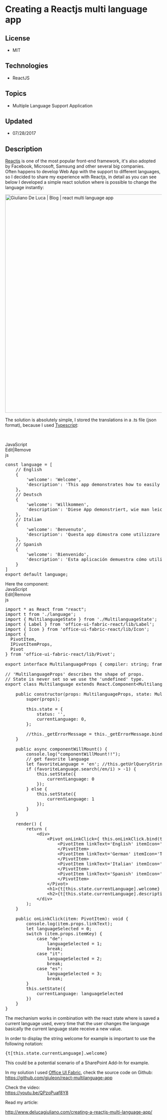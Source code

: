 # Creating a Reactjs multi language app
## License
- MIT
## Technologies
- ReactJS
## Topics
- Multiple Language Support Application
## Updated
- 07/28/2017
## Description

<p><a rel="noopener" href="https://facebook.github.io/react/" target="_blank">Reactjs</a> is one of the most popular front-end framework, it's also adopted by Facebook, Microsoft, Samsung and other several big companies.
<br>
Often happens to develop Web App with the support to different languages, so I decided to share my experience with Reactjs, in detail as you can see below I developed a simple react solution where is possible to change the language instantly:</p>
<p><img class="alignnone size-full x_wp-image-433" src="-preview.gif" alt="Giuliano De Luca | Blog | react multi language app" width="700px"></p>
<p>The solution is absolutely simple, I stored the translations in a .ts file (json format), because I used
<a rel="noopener" href="https://www.typescriptlang.org/" target="_blank">Typescript</a>:</p>
<p>&nbsp;</p>
<div class="scriptcode">
<div class="pluginEditHolder" pluginCommand="mceScriptCode">
<div class="title"><span>JavaScript</span></div>
<div class="pluginLinkHolder"><span class="pluginEditHolderLink">Edit</span>|<span class="pluginRemoveHolderLink">Remove</span></div>
<span class="hidden">js</span>

<div class="preview">
<pre class="js"><span class="js__statement">const</span>&nbsp;language&nbsp;=&nbsp;[&nbsp;
&nbsp;&nbsp;&nbsp;&nbsp;<span class="js__sl_comment">//&nbsp;English</span>&nbsp;
&nbsp;&nbsp;&nbsp;&nbsp;<span class="js__brace">{</span>&nbsp;
&nbsp;&nbsp;&nbsp;&nbsp;&nbsp;&nbsp;&nbsp;&nbsp;<span class="js__string">'welcome'</span>:&nbsp;<span class="js__string">'Welcome'</span>,&nbsp;
&nbsp;&nbsp;&nbsp;&nbsp;&nbsp;&nbsp;&nbsp;&nbsp;<span class="js__string">'description'</span>:&nbsp;<span class="js__string">'This&nbsp;app&nbsp;demonstrates&nbsp;how&nbsp;to&nbsp;easily&nbsp;use&nbsp;a&nbsp;multilanguage&nbsp;mechanism&nbsp;with&nbsp;Office&nbsp;UI&nbsp;Fabric'</span>,&nbsp;
&nbsp;&nbsp;&nbsp;&nbsp;<span class="js__brace">}</span>,&nbsp;
&nbsp;&nbsp;&nbsp;&nbsp;<span class="js__sl_comment">//&nbsp;Deutsch</span>&nbsp;
&nbsp;&nbsp;&nbsp;&nbsp;<span class="js__brace">{</span>&nbsp;
&nbsp;&nbsp;&nbsp;&nbsp;&nbsp;&nbsp;&nbsp;&nbsp;<span class="js__string">'welcome'</span>:&nbsp;<span class="js__string">'Willkommen'</span>,&nbsp;
&nbsp;&nbsp;&nbsp;&nbsp;&nbsp;&nbsp;&nbsp;&nbsp;<span class="js__string">'description'</span>:&nbsp;<span class="js__string">'Diese&nbsp;App&nbsp;demonstriert,&nbsp;wie&nbsp;man&nbsp;leicht&nbsp;einen&nbsp;mehrsprachigen&nbsp;Mechanismus&nbsp;mit&nbsp;Office&nbsp;UI&nbsp;Fabric&nbsp;verwendet'</span>,&nbsp;
&nbsp;&nbsp;&nbsp;&nbsp;<span class="js__brace">}</span>,&nbsp;
&nbsp;&nbsp;&nbsp;&nbsp;<span class="js__sl_comment">//&nbsp;Italian</span>&nbsp;
&nbsp;&nbsp;&nbsp;&nbsp;<span class="js__brace">{</span>&nbsp;
&nbsp;&nbsp;&nbsp;&nbsp;&nbsp;&nbsp;&nbsp;&nbsp;<span class="js__string">'welcome'</span>:&nbsp;<span class="js__string">'Benvenuto'</span>,&nbsp;
&nbsp;&nbsp;&nbsp;&nbsp;&nbsp;&nbsp;&nbsp;&nbsp;<span class="js__string">'description'</span>:&nbsp;<span class="js__string">'Questa&nbsp;app&nbsp;dimostra&nbsp;come&nbsp;utilizzare&nbsp;facilmente&nbsp;un&nbsp;meccanismo&nbsp;multilingue&nbsp;con&nbsp;Office&nbsp;UI&nbsp;Fabric'</span>,&nbsp;
&nbsp;&nbsp;&nbsp;&nbsp;<span class="js__brace">}</span>,&nbsp;
&nbsp;&nbsp;&nbsp;&nbsp;<span class="js__sl_comment">//&nbsp;Spanish</span>&nbsp;
&nbsp;&nbsp;&nbsp;&nbsp;<span class="js__brace">{</span>&nbsp;
&nbsp;&nbsp;&nbsp;&nbsp;&nbsp;&nbsp;&nbsp;&nbsp;<span class="js__string">'welcome'</span>:&nbsp;<span class="js__string">'Bienvenido'</span>,&nbsp;
&nbsp;&nbsp;&nbsp;&nbsp;&nbsp;&nbsp;&nbsp;&nbsp;<span class="js__string">'description'</span>:&nbsp;<span class="js__string">'Esta&nbsp;aplicaci&oacute;n&nbsp;demuestra&nbsp;c&oacute;mo&nbsp;utilizar&nbsp;f&aacute;cilmente&nbsp;un&nbsp;mecanismo&nbsp;multilenguaje&nbsp;con&nbsp;Office&nbsp;UI&nbsp;Fabric'</span>,&nbsp;
&nbsp;&nbsp;&nbsp;&nbsp;<span class="js__brace">}</span>&nbsp;
]&nbsp;
export&nbsp;<span class="js__statement">default</span>&nbsp;language;</pre>
</div>
</div>
</div>
<div class="endscriptcode">Here the component:</div>
<div class="endscriptcode">
<div class="scriptcode">
<div class="pluginEditHolder" pluginCommand="mceScriptCode">
<div class="title"><span>JavaScript</span></div>
<div class="pluginLinkHolder"><span class="pluginEditHolderLink">Edit</span>|<span class="pluginRemoveHolderLink">Remove</span></div>
<span class="hidden">js</span>

<div class="preview">
<pre class="js">import&nbsp;*&nbsp;as&nbsp;React&nbsp;from&nbsp;<span class="js__string">&quot;react&quot;</span>;&nbsp;
import&nbsp;t&nbsp;from&nbsp;<span class="js__string">'./language'</span>;&nbsp;
import&nbsp;<span class="js__brace">{</span>&nbsp;MultilanguageState&nbsp;<span class="js__brace">}</span>&nbsp;from&nbsp;<span class="js__string">'./MultilanguageState'</span>;&nbsp;
import&nbsp;<span class="js__brace">{</span>&nbsp;Label&nbsp;<span class="js__brace">}</span>&nbsp;from&nbsp;<span class="js__string">'office-ui-fabric-react/lib/Label'</span>;&nbsp;
import&nbsp;<span class="js__brace">{</span>&nbsp;Icon&nbsp;<span class="js__brace">}</span>&nbsp;from&nbsp;<span class="js__string">'office-ui-fabric-react/lib/Icon'</span>;&nbsp;
import&nbsp;<span class="js__brace">{</span>&nbsp;
&nbsp;&nbsp;PivotItem,&nbsp;
&nbsp;&nbsp;IPivotItemProps,&nbsp;
&nbsp;&nbsp;Pivot&nbsp;
<span class="js__brace">}</span>&nbsp;from&nbsp;<span class="js__string">'office-ui-fabric-react/lib/Pivot'</span>;&nbsp;
&nbsp;
export&nbsp;interface&nbsp;MultilanguageProps&nbsp;<span class="js__brace">{</span>&nbsp;compiler:&nbsp;string;&nbsp;framework:&nbsp;string;&nbsp;<span class="js__brace">}</span>&nbsp;
&nbsp;
<span class="js__sl_comment">//&nbsp;'MultilanguageProps'&nbsp;describes&nbsp;the&nbsp;shape&nbsp;of&nbsp;props.</span>&nbsp;
<span class="js__sl_comment">//&nbsp;State&nbsp;is&nbsp;never&nbsp;set&nbsp;so&nbsp;we&nbsp;use&nbsp;the&nbsp;'undefined'&nbsp;type.</span>&nbsp;
export&nbsp;class&nbsp;Multilanguage&nbsp;extends&nbsp;React.Component&lt;MultilanguageProps,&nbsp;MultilanguageState&gt;&nbsp;<span class="js__brace">{</span>&nbsp;
&nbsp;
&nbsp;&nbsp;&nbsp;&nbsp;public&nbsp;constructor(props:&nbsp;MultilanguageProps,&nbsp;state:&nbsp;MultilanguageState)&nbsp;<span class="js__brace">{</span>&nbsp;
&nbsp;&nbsp;&nbsp;&nbsp;&nbsp;&nbsp;&nbsp;&nbsp;super(props);&nbsp;
&nbsp;
&nbsp;&nbsp;&nbsp;&nbsp;&nbsp;&nbsp;&nbsp;&nbsp;<span class="js__operator">this</span>.state&nbsp;=&nbsp;<span class="js__brace">{</span>&nbsp;
&nbsp;&nbsp;&nbsp;&nbsp;&nbsp;&nbsp;&nbsp;&nbsp;&nbsp;&nbsp;&nbsp;&nbsp;status:&nbsp;<span class="js__string">''</span>,&nbsp;
&nbsp;&nbsp;&nbsp;&nbsp;&nbsp;&nbsp;&nbsp;&nbsp;&nbsp;&nbsp;&nbsp;&nbsp;currentLanguage:&nbsp;<span class="js__num">0</span>,&nbsp;
&nbsp;&nbsp;&nbsp;&nbsp;&nbsp;&nbsp;&nbsp;&nbsp;<span class="js__brace">}</span>;&nbsp;
&nbsp;
&nbsp;&nbsp;&nbsp;&nbsp;&nbsp;&nbsp;&nbsp;&nbsp;<span class="js__sl_comment">//this._getErrorMessage&nbsp;=&nbsp;this._getErrorMessage.bind(this);</span>&nbsp;
&nbsp;&nbsp;&nbsp;&nbsp;<span class="js__brace">}</span>&nbsp;
&nbsp;
&nbsp;&nbsp;&nbsp;&nbsp;public&nbsp;async&nbsp;componentWillMount()&nbsp;<span class="js__brace">{</span>&nbsp;
&nbsp;&nbsp;&nbsp;&nbsp;&nbsp;&nbsp;&nbsp;&nbsp;console.log(<span class="js__string">&quot;componentWillMount!!&quot;</span>);&nbsp;
&nbsp;&nbsp;&nbsp;&nbsp;&nbsp;&nbsp;&nbsp;&nbsp;<span class="js__sl_comment">//&nbsp;get&nbsp;favorite&nbsp;language</span>&nbsp;
&nbsp;&nbsp;&nbsp;&nbsp;&nbsp;&nbsp;&nbsp;&nbsp;let&nbsp;favoriteLanguage&nbsp;=&nbsp;<span class="js__string">'en'</span>;&nbsp;<span class="js__sl_comment">//this.getUrlQueryString('SPLanguage');</span>&nbsp;
&nbsp;&nbsp;&nbsp;&nbsp;&nbsp;&nbsp;&nbsp;&nbsp;<span class="js__statement">if</span>&nbsp;(favoriteLanguage.search(<span class="js__reg_exp">/en/i</span>)&nbsp;&gt;&nbsp;-<span class="js__num">1</span>)&nbsp;<span class="js__brace">{</span>&nbsp;
&nbsp;&nbsp;&nbsp;&nbsp;&nbsp;&nbsp;&nbsp;&nbsp;&nbsp;&nbsp;&nbsp;&nbsp;<span class="js__operator">this</span>.setState(<span class="js__brace">{</span>&nbsp;
&nbsp;&nbsp;&nbsp;&nbsp;&nbsp;&nbsp;&nbsp;&nbsp;&nbsp;&nbsp;&nbsp;&nbsp;&nbsp;&nbsp;&nbsp;&nbsp;currentLanguage:&nbsp;<span class="js__num">0</span>&nbsp;
&nbsp;&nbsp;&nbsp;&nbsp;&nbsp;&nbsp;&nbsp;&nbsp;&nbsp;&nbsp;&nbsp;&nbsp;<span class="js__brace">}</span>);&nbsp;
&nbsp;&nbsp;&nbsp;&nbsp;&nbsp;&nbsp;&nbsp;&nbsp;<span class="js__brace">}</span>&nbsp;<span class="js__statement">else</span>&nbsp;<span class="js__brace">{</span>&nbsp;
&nbsp;&nbsp;&nbsp;&nbsp;&nbsp;&nbsp;&nbsp;&nbsp;&nbsp;&nbsp;&nbsp;&nbsp;<span class="js__operator">this</span>.setState(<span class="js__brace">{</span>&nbsp;
&nbsp;&nbsp;&nbsp;&nbsp;&nbsp;&nbsp;&nbsp;&nbsp;&nbsp;&nbsp;&nbsp;&nbsp;&nbsp;&nbsp;&nbsp;&nbsp;currentLanguage:&nbsp;<span class="js__num">1</span>&nbsp;
&nbsp;&nbsp;&nbsp;&nbsp;&nbsp;&nbsp;&nbsp;&nbsp;&nbsp;&nbsp;&nbsp;&nbsp;<span class="js__brace">}</span>);&nbsp;
&nbsp;&nbsp;&nbsp;&nbsp;&nbsp;&nbsp;&nbsp;&nbsp;<span class="js__brace">}</span>&nbsp;
&nbsp;&nbsp;&nbsp;&nbsp;<span class="js__brace">}</span>&nbsp;
&nbsp;
&nbsp;&nbsp;&nbsp;&nbsp;render()&nbsp;<span class="js__brace">{</span>&nbsp;
&nbsp;&nbsp;&nbsp;&nbsp;&nbsp;&nbsp;&nbsp;&nbsp;<span class="js__statement">return</span>&nbsp;(&nbsp;
&nbsp;&nbsp;&nbsp;&nbsp;&nbsp;&nbsp;&nbsp;&nbsp;&nbsp;&nbsp;&nbsp;&nbsp;&lt;div&gt;&nbsp;
&nbsp;&nbsp;&nbsp;&nbsp;&nbsp;&nbsp;&nbsp;&nbsp;&nbsp;&nbsp;&nbsp;&nbsp;&nbsp;&nbsp;&nbsp;&nbsp;&lt;Pivot&nbsp;onLinkClick=<span class="js__brace">{</span>&nbsp;<span class="js__operator">this</span>.onLinkClick.bind(<span class="js__operator">this</span>)&nbsp;<span class="js__brace">}</span>&gt;&nbsp;
&nbsp;&nbsp;&nbsp;&nbsp;&nbsp;&nbsp;&nbsp;&nbsp;&nbsp;&nbsp;&nbsp;&nbsp;&nbsp;&nbsp;&nbsp;&nbsp;&nbsp;&nbsp;&nbsp;&nbsp;&lt;PivotItem&nbsp;linkText=<span class="js__string">'English'</span>&nbsp;itemIcon=<span class="js__string">'TextBox'</span>&nbsp;itemKey=<span class="js__string">'en'</span>&gt;&nbsp;
&nbsp;&nbsp;&nbsp;&nbsp;&nbsp;&nbsp;&nbsp;&nbsp;&nbsp;&nbsp;&nbsp;&nbsp;&nbsp;&nbsp;&nbsp;&nbsp;&nbsp;&nbsp;&nbsp;&nbsp;&lt;/PivotItem&gt;&nbsp;
&nbsp;&nbsp;&nbsp;&nbsp;&nbsp;&nbsp;&nbsp;&nbsp;&nbsp;&nbsp;&nbsp;&nbsp;&nbsp;&nbsp;&nbsp;&nbsp;&nbsp;&nbsp;&nbsp;&nbsp;&lt;PivotItem&nbsp;linkText=<span class="js__string">'German'</span>&nbsp;itemIcon=<span class="js__string">'TextBox'</span>&nbsp;itemKey=<span class="js__string">'de'</span>&gt;&nbsp;
&nbsp;&nbsp;&nbsp;&nbsp;&nbsp;&nbsp;&nbsp;&nbsp;&nbsp;&nbsp;&nbsp;&nbsp;&nbsp;&nbsp;&nbsp;&nbsp;&nbsp;&nbsp;&nbsp;&nbsp;&lt;/PivotItem&gt;&nbsp;
&nbsp;&nbsp;&nbsp;&nbsp;&nbsp;&nbsp;&nbsp;&nbsp;&nbsp;&nbsp;&nbsp;&nbsp;&nbsp;&nbsp;&nbsp;&nbsp;&nbsp;&nbsp;&nbsp;&nbsp;&lt;PivotItem&nbsp;linkText=<span class="js__string">'Italian'</span>&nbsp;itemIcon=<span class="js__string">'TextBox'</span>&nbsp;itemKey=<span class="js__string">'it'</span>&gt;&nbsp;
&nbsp;&nbsp;&nbsp;&nbsp;&nbsp;&nbsp;&nbsp;&nbsp;&nbsp;&nbsp;&nbsp;&nbsp;&nbsp;&nbsp;&nbsp;&nbsp;&nbsp;&nbsp;&nbsp;&nbsp;&lt;/PivotItem&gt;&nbsp;
&nbsp;&nbsp;&nbsp;&nbsp;&nbsp;&nbsp;&nbsp;&nbsp;&nbsp;&nbsp;&nbsp;&nbsp;&nbsp;&nbsp;&nbsp;&nbsp;&nbsp;&nbsp;&nbsp;&nbsp;&lt;PivotItem&nbsp;linkText=<span class="js__string">'Spanish'</span>&nbsp;itemIcon=<span class="js__string">'TextBox'</span>&nbsp;itemKey=<span class="js__string">'es'</span>&gt;&nbsp;
&nbsp;&nbsp;&nbsp;&nbsp;&nbsp;&nbsp;&nbsp;&nbsp;&nbsp;&nbsp;&nbsp;&nbsp;&nbsp;&nbsp;&nbsp;&nbsp;&nbsp;&nbsp;&nbsp;&nbsp;&lt;/PivotItem&gt;&nbsp;
&nbsp;&nbsp;&nbsp;&nbsp;&nbsp;&nbsp;&nbsp;&nbsp;&nbsp;&nbsp;&nbsp;&nbsp;&nbsp;&nbsp;&nbsp;&nbsp;&lt;/Pivot&gt;&nbsp;&nbsp;
&nbsp;&nbsp;&nbsp;&nbsp;&nbsp;&nbsp;&nbsp;&nbsp;&nbsp;&nbsp;&nbsp;&nbsp;&nbsp;&nbsp;&nbsp;&nbsp;&lt;h1&gt;<span class="js__brace">{</span>t[<span class="js__operator">this</span>.state.currentLanguage].welcome<span class="js__brace">}</span>&nbsp;<span class="js__brace">{</span><span class="js__operator">this</span>.props.compiler<span class="js__brace">}</span>&nbsp;<span class="js__brace">{</span><span class="js__operator">this</span>.props.framework<span class="js__brace">}</span>&nbsp;App!&lt;/h1&gt;&nbsp;
&nbsp;&nbsp;&nbsp;&nbsp;&nbsp;&nbsp;&nbsp;&nbsp;&nbsp;&nbsp;&nbsp;&nbsp;&nbsp;&nbsp;&nbsp;&nbsp;&lt;h2&gt;<span class="js__brace">{</span>t[<span class="js__operator">this</span>.state.currentLanguage].description<span class="js__brace">}</span>&lt;/h2&gt;&nbsp;
&nbsp;&nbsp;&nbsp;&nbsp;&nbsp;&nbsp;&nbsp;&nbsp;&nbsp;&nbsp;&nbsp;&nbsp;&lt;/div&gt;&nbsp;
&nbsp;&nbsp;&nbsp;&nbsp;&nbsp;&nbsp;&nbsp;&nbsp;);&nbsp;
&nbsp;&nbsp;&nbsp;&nbsp;<span class="js__brace">}</span>&nbsp;
&nbsp;
&nbsp;&nbsp;&nbsp;&nbsp;public&nbsp;onLinkClick(item:&nbsp;PivotItem):&nbsp;<span class="js__operator">void</span>&nbsp;<span class="js__brace">{</span>&nbsp;
&nbsp;&nbsp;&nbsp;&nbsp;&nbsp;&nbsp;&nbsp;&nbsp;console.log(item.props.linkText);&nbsp;
&nbsp;&nbsp;&nbsp;&nbsp;&nbsp;&nbsp;&nbsp;&nbsp;let&nbsp;languageSelected&nbsp;=&nbsp;<span class="js__num">0</span>;&nbsp;
&nbsp;&nbsp;&nbsp;&nbsp;&nbsp;&nbsp;&nbsp;&nbsp;<span class="js__statement">switch</span>&nbsp;(item.props.itemKey)&nbsp;<span class="js__brace">{</span>&nbsp;
&nbsp;&nbsp;&nbsp;&nbsp;&nbsp;&nbsp;&nbsp;&nbsp;&nbsp;&nbsp;&nbsp;&nbsp;<span class="js__statement">case</span>&nbsp;<span class="js__string">&quot;de&quot;</span>:&nbsp;
&nbsp;&nbsp;&nbsp;&nbsp;&nbsp;&nbsp;&nbsp;&nbsp;&nbsp;&nbsp;&nbsp;&nbsp;&nbsp;&nbsp;&nbsp;&nbsp;languageSelected&nbsp;=&nbsp;<span class="js__num">1</span>;&nbsp;
&nbsp;&nbsp;&nbsp;&nbsp;&nbsp;&nbsp;&nbsp;&nbsp;&nbsp;&nbsp;&nbsp;&nbsp;&nbsp;&nbsp;&nbsp;&nbsp;<span class="js__statement">break</span>;&nbsp;
&nbsp;&nbsp;&nbsp;&nbsp;&nbsp;&nbsp;&nbsp;&nbsp;&nbsp;&nbsp;&nbsp;&nbsp;<span class="js__statement">case</span>&nbsp;<span class="js__string">&quot;it&quot;</span>:&nbsp;
&nbsp;&nbsp;&nbsp;&nbsp;&nbsp;&nbsp;&nbsp;&nbsp;&nbsp;&nbsp;&nbsp;&nbsp;&nbsp;&nbsp;&nbsp;&nbsp;languageSelected&nbsp;=&nbsp;<span class="js__num">2</span>;&nbsp;
&nbsp;&nbsp;&nbsp;&nbsp;&nbsp;&nbsp;&nbsp;&nbsp;&nbsp;&nbsp;&nbsp;&nbsp;&nbsp;&nbsp;&nbsp;&nbsp;<span class="js__statement">break</span>;&nbsp;
&nbsp;&nbsp;&nbsp;&nbsp;&nbsp;&nbsp;&nbsp;&nbsp;&nbsp;&nbsp;&nbsp;&nbsp;<span class="js__statement">case</span>&nbsp;<span class="js__string">&quot;es&quot;</span>:&nbsp;
&nbsp;&nbsp;&nbsp;&nbsp;&nbsp;&nbsp;&nbsp;&nbsp;&nbsp;&nbsp;&nbsp;&nbsp;&nbsp;&nbsp;&nbsp;&nbsp;languageSelected&nbsp;=&nbsp;<span class="js__num">3</span>;&nbsp;
&nbsp;&nbsp;&nbsp;&nbsp;&nbsp;&nbsp;&nbsp;&nbsp;&nbsp;&nbsp;&nbsp;&nbsp;&nbsp;&nbsp;&nbsp;&nbsp;<span class="js__statement">break</span>;&nbsp;
&nbsp;&nbsp;&nbsp;&nbsp;&nbsp;&nbsp;&nbsp;&nbsp;<span class="js__brace">}</span>&nbsp;
&nbsp;&nbsp;&nbsp;&nbsp;&nbsp;&nbsp;&nbsp;&nbsp;<span class="js__operator">this</span>.setState(<span class="js__brace">{</span>&nbsp;
&nbsp;&nbsp;&nbsp;&nbsp;&nbsp;&nbsp;&nbsp;&nbsp;&nbsp;&nbsp;&nbsp;&nbsp;currentLanguage:&nbsp;languageSelected&nbsp;
&nbsp;&nbsp;&nbsp;&nbsp;&nbsp;&nbsp;&nbsp;&nbsp;<span class="js__brace">}</span>)&nbsp;
&nbsp;&nbsp;&nbsp;&nbsp;<span class="js__brace">}</span>&nbsp;
<span class="js__brace">}</span></pre>
</div>
</div>
</div>
<div class="endscriptcode">The mechanism works in combination with the react state where is saved a current language used, every time that the user changes the language basically the current language state receive a new value.&nbsp;</div>
</div>
<p>In order to display the string welcome for example is important to use the following notation:</p>
<pre class="lang:js x_decode:true">{t[this.state.currentLanguage].welcome}<br></pre>
<p>This could be a potential scenario of a SharePoint Add-In for example.</p>
<p>In my solution I used <a rel="noopener" href="https://dev.office.com/fabric" target="_blank">
Office UI Fabric</a>, check the source code on Github: <br>
<a rel="noopener" href="https://github.com/giuleon/react-multilanguage-app" target="_blank">https://github.com/giuleon/react-multilanguage-app</a></p>
<p>Check the video: <br>
<a href="https://youtu.be/QPzoPuaf8Y8" target="_blank">https://youtu.be/QPzoPuaf8Y8</a></p>
<p>Read my article:</p>
<p><a href="http://www.delucagiuliano.com/creating-a-reactjs-multi-language-app/" target="_blank">http://www.delucagiuliano.com/creating-a-reactjs-multi-language-app/</a></p>
